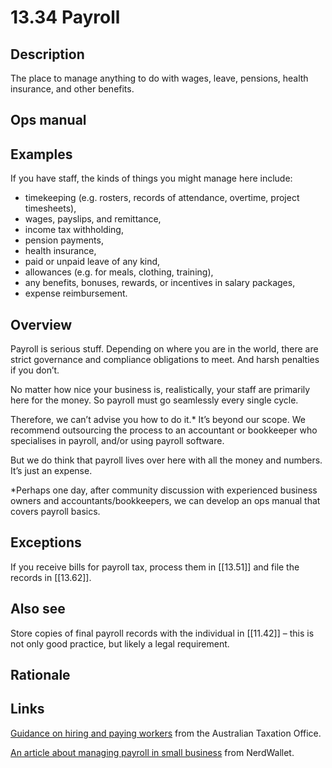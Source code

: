 # 13.34 Payroll

## Description

The place to manage anything to do with wages, leave, pensions, health insurance, and other benefits.

## Ops manual

## Examples

If you have staff, the kinds of things you might manage here include:

- timekeeping (e.g. rosters, records of attendance, overtime, project timesheets),
- wages, payslips, and remittance,
- income tax withholding,
- pension payments,
- health insurance,
- paid or unpaid leave of any kind,
- allowances (e.g. for meals, clothing, training),
- any benefits, bonuses, rewards, or incentives in salary packages,
- expense reimbursement.

## Overview

Payroll is serious stuff. Depending on where you are in the world, there are strict governance and compliance obligations to meet. And harsh penalties if you don’t.

No matter how nice your business is, realistically, your staff are primarily here for the money. So payroll must go seamlessly every single cycle.

Therefore, we can’t advise you how to do it.\* It’s beyond our scope. We recommend outsourcing the process to an accountant or bookkeeper who specialises in payroll, and/or using payroll software.

But we do think that payroll lives over here with all the money and numbers. It’s just an expense.

\*Perhaps one day, after community discussion with experienced business owners and accountants/bookkeepers, we can develop an ops manual that covers payroll basics.

## Exceptions

If you receive bills for payroll tax, process them in [[13.51]] and file the records in [[13.62]].

## Also see

Store copies of final payroll records with the individual in [[11.42]] – this is not only good practice, but likely a legal requirement.

## Rationale

## Links

[Guidance on hiring and paying workers](https://www.ato.gov.au/businesses-and-organisations/hiring-and-paying-your-workers) from the Australian Taxation Office.

[An article about managing payroll in small business](https://www.nerdwallet.com/article/small-business/how-to-manage-payroll-for-your-small-business) from NerdWallet.
